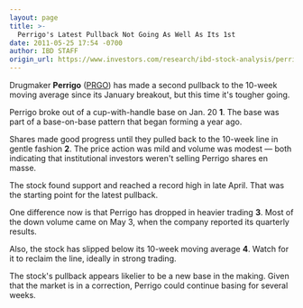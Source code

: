 ```yaml
---
layout: page
title: >-
  Perrigo's Latest Pullback Not Going As Well As Its 1st
date: 2011-05-25 17:54 -0700
author: IBD STAFF
origin_url: https://www.investors.com/research/ibd-stock-analysis/perrigos-latest-pullback-not-going-as-well-as-its-1st/
---
```





Drugmaker **Perrigo** ([PRGO](https://research.investors.com/quote.aspx?symbol=PRGO)) has made a second pullback to the 10-week moving average since its January breakout, but this time it's tougher going.

  

Perrigo broke out of a cup-with-handle base on Jan. 20 **1**. The base was part of a base-on-base pattern that began forming a year ago.

  

Shares made good progress until they pulled back to the 10-week line in gentle fashion **2**. The price action was mild and volume was modest — both indicating that institutional investors weren't selling Perrigo shares en masse.

  

The stock found support and reached a record high in late April. That was the starting point for the latest pullback.

  

One difference now is that Perrigo has dropped in heavier trading **3**. Most of the down volume came on May 3, when the company reported its quarterly results.

  

Also, the stock has slipped below its 10-week moving average **4**. Watch for it to reclaim the line, ideally in strong trading.

  

The stock's pullback appears likelier to be a new base in the making. Given that the market is in a correction, Perrigo could continue basing for several weeks.




